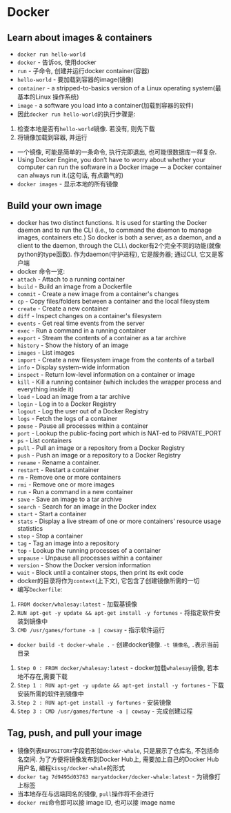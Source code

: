 # Docker

## Learn about images & containers

- `docker run hello-world`
 - `docker` - 告诉os, 使用docker
 - `run` - 子命令, 创建并运行docker container(容器)
 - `hello-world` - 要加载到容器的image(镜像)
- `container` - a stripped-to-basics version of a Linux operating system(最基本的Linux 操作系统)
- `image` - a software you load into a container(加载到容器的软件)
- 因此`docker run hello-world`的执行步骤是:
 1. 检查本地是否有`hello-world`镜像. 若没有, 则先下载
 2. 将镜像加载到容器, 并运行
- 一个镜像, 可能是简单的一条命令, 执行完即退出, 也可能很数据库一样复杂.
- Using Docker Engine, you don’t have to worry about whether your computer can run the software in a Docker image — a Docker container can always run it.(这句话, 有点霸气的)
- `docker images` - 显示本地的所有镜像

## Build your own image

- docker has two distinct functions. It is used for starting the Docker daemon and to run the CLI (i.e., to command the daemon to manage images, containers etc.) So docker is both a server, as a daemon, and a client to the daemon, through the CLI.\\
docker有2个完全不同的功能(就像python的type函数). 作为daemon(守护进程), 它是服务器; 通过CLI, 它又是客户端
- docker 命令一览:
 - `attach` - Attach to a running container
 - `build` - Build an image from a Dockerfile
 - `commit` - Create a new image from a container's changes
 - `cp` - Copy files/folders between a container and the local filesystem
 - `create` - Create a new container
 - `diff` - Inspect changes on a container's filesystem
 - `events` - Get real time events from the server
 - `exec` - Run a command in a running container
 - `export` - Stream the contents of a container as a tar archive
 - `history` - Show the history of an image
 - `images` - List images
 - `import` - Create a new filesystem image from the contents of a tarball
 - `info` - Display system-wide information
 - `inspect` - Return low-level information on a container or image
 - `kill` - Kill a running container (which includes the wrapper process and everything inside it)
 - `load` - Load an image from a tar archive
 - `login` - Log in to a Docker Registry
 - `logout` - Log the user out of a Docker Registry
 - `logs` - Fetch the logs of a container
 - `pause` - Pause all processes within a container
 - `port` - Lookup the public-facing port which is NAT-ed to PRIVATE_PORT
 - `ps` - List containers
 - `pull` - Pull an image or a repository from a Docker Registry
 - `push` - Push an image or a repository to a Docker Registry
 - `rename` - Rename a container.
 - `restart` - Restart a container
 - `rm` - Remove one or more containers
 - `rmi` - Remove one or more images
 - `run` - Run a command in a new container
 - `save` - Save an image to a tar archive
 - `search` - Search for an image in the Docker index
 - `start` - Start a container
 - `stats` - Display a live stream of one or more containers' resource usage statistics
 - `stop` - Stop a container
 - `tag` - Tag an image into a repository
 - `top` - Lookup the running processes of a container
 - `unpause` - Unpause all processes within a container
 - `version` - Show the Docker version information
 - `wait` - Block until a container stops, then print its exit code
- docker的目录将作为`context`(上下文), 它包含了创建镜像所需的一切
- 编写`Dockerfile`:
 1. `FROM docker/whalesay:latest` - 加载基镜像
 2. `RUN apt-get -y update && apt-get install -y fortunes` - 将指定软件安装到镜像中
 3. `CMD /usr/games/fortune -a | cowsay` - 指示软件运行
- `docker build -t docker-whale .` - 创建docker镜像. `-t 镜像名`, `.`表示当前目录
 1. `Step 0 : FROM docker/whalesay:latest` - docker加载`whalesay`镜像, 若本地不存在,需要下载
 2. `Step 1 : RUN apt-get -y update && apt-get install -y fortunes` - 下载安装所需的软件到镜像中
 3. `Step 2 : RUN apt-get install -y fortunes` - 安装镜像
 4. `Step 3 : CMD /usr/games/fortune -a | cowsay` - 完成创建过程

## Tag, push, and pull your image

- 镜像列表`REPOSITORY`字段若形如`docker-whale`, 只是展示了仓库名, 不包括命名空间. 为了方便将镜像发布到Docker Hub上, 需要加上自己的Docker Hub用户名, 编程`kissg/docker-whale`的形式
- `docker tag 7d9495d03763 maryatdocker/docker-whale:latest` - 为镜像打上标签
- 当本地存在与远端同名的镜像, `pull`操作将不会进行
- `docker rmi`命令即可以接 image ID, 也可以接 image name
